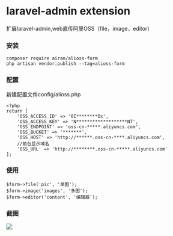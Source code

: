 laravel-admin extension
======
扩展laravel-admin,web直传阿里OSS（file，image，editor）

### 安装
```
composer require airan/alioss-form
php artisan vendor:publish --tag=alioss-form
```
### 配置
新建配置文件config/alioss.php
```
<?php
return [
    'OSS_ACCESS_ID' => '0I********Dx',
    'OSS_ACCESS_KEY' => 'N*******************NT',
    'OSS_ENDPOINT' => 'oss-cn-*****.aliyuncs.com',
    'OSS_BUCKET' => '*******',
    'OSS_HOST' => 'http://******.oss-cn-****.aliyuncs.com',
    //前台显示域名
    'OSS_URL' => 'http://********.oss-cn-*****.aliyuncs.com'
];
```

### 使用
```
$form->file('pic', '单图');
$form->image('images', '多图');
$form->editor('content', '编辑器');
```

### 截图
![](https://github.com/airan587/alioss-form/blob/master/1.PNG?raw=true)



